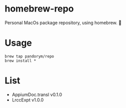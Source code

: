 # homebrew-repo
Personal MacOs package repository, using homebrew. 🍺

# Usage
```
brew tap pandorym/repo
brew install *
```

# List
* AppiumDoc.transl v0.1.0
* LrccExpt v1.0.0
